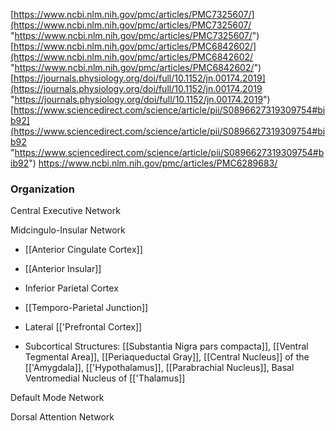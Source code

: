 [https://www.ncbi.nlm.nih.gov/pmc/articles/PMC7325607/](https://www.ncbi.nlm.nih.gov/pmc/articles/PMC7325607/ "https://www.ncbi.nlm.nih.gov/pmc/articles/PMC7325607/") [https://www.ncbi.nlm.nih.gov/pmc/articles/PMC6842602/](https://www.ncbi.nlm.nih.gov/pmc/articles/PMC6842602/ "https://www.ncbi.nlm.nih.gov/pmc/articles/PMC6842602/") [https://journals.physiology.org/doi/full/10.1152/jn.00174.2019](https://journals.physiology.org/doi/full/10.1152/jn.00174.2019 "https://journals.physiology.org/doi/full/10.1152/jn.00174.2019") [https://www.sciencedirect.com/science/article/pii/S0896627319309754#bib92](https://www.sciencedirect.com/science/article/pii/S0896627319309754#bib92 "https://www.sciencedirect.com/science/article/pii/S0896627319309754#bib92")
https://www.ncbi.nlm.nih.gov/pmc/articles/PMC6289683/

### Organization
Central Executive Network

Midcingulo-Insular Network
- [[Anterior Cingulate Cortex]]
- [[Anterior Insular]]

- Inferior Parietal Cortex
- [[Temporo-Parietal Junction]]
- Lateral [['Prefrontal Cortex]]
- Subcortical Structures: [[Substantia Nigra pars compacta]], [[Ventral Tegmental Area]], [[Periaqueductal Gray]], [[Central Nucleus]] of the [['Amygdala]], [['Hypothalamus]], [[Parabrachial Nucleus]], Basal Ventromedial Nucleus of [['Thalamus]]

Default Mode Network

Dorsal Attention Network
